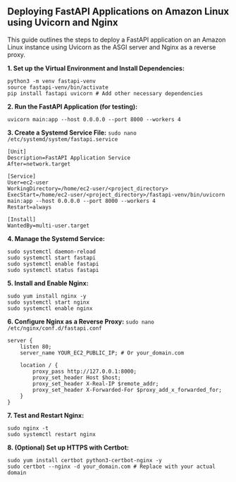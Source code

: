 ## Deploying FastAPI Applications on Amazon Linux using Uvicorn and Nginx

This guide outlines the steps to deploy a FastAPI application on an Amazon Linux instance using Uvicorn as the ASGI server and Nginx as a reverse proxy.

**1. Set up the Virtual Environment and Install Dependencies:**

```
python3 -m venv fastapi-venv
source fastapi-venv/bin/activate
pip install fastapi uvicorn # Add other necessary dependencies
```

**2. Run the FastAPI Application (for testing):**
```
uvicorn main:app --host 0.0.0.0 --port 8000 --workers 4
```

**3. Create a Systemd Service File:**
```sudo nano /etc/systemd/system/fastapi.service```

```
[Unit]
Description=FastAPI Application Service
After=network.target

[Service]
User=ec2-user
WorkingDirectory=/home/ec2-user/<project_directory>
ExecStart=/home/ec2-user/<project_directory>/fastapi-venv/bin/uvicorn main:app --host 0.0.0.0 --port 8000 --workers 4
Restart=always

[Install]
WantedBy=multi-user.target
```

**4. Manage the Systemd Service:**
```
sudo systemctl daemon-reload
sudo systemctl start fastapi
sudo systemctl enable fastapi
sudo systemctl status fastapi
```

**5. Install and Enable Nginx:**
```
sudo yum install nginx -y
sudo systemctl start nginx
sudo systemctl enable nginx
```

**6. Configure Nginx as a Reverse Proxy:**
```sudo nano /etc/nginx/conf.d/fastapi.conf```

```
server {
    listen 80;
    server_name YOUR_EC2_PUBLIC_IP; # Or your_domain.com

    location / {
        proxy_pass http://127.0.0.1:8000;
        proxy_set_header Host $host;
        proxy_set_header X-Real-IP $remote_addr;
        proxy_set_header X-Forwarded-For $proxy_add_x_forwarded_for;
    }
}
```

**7. Test and Restart Nginx:**
```
sudo nginx -t
sudo systemctl restart nginx
```

**8. (Optional) Set up HTTPS with Certbot:**
```
sudo yum install certbot python3-certbot-nginx -y
sudo certbot --nginx -d your_domain.com # Replace with your actual domain
```


